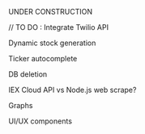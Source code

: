 UNDER CONSTRUCTION

// TO DO :
Integrate Twilio API

Dynamic stock generation

Ticker autocomplete

DB deletion

IEX Cloud API vs Node.js web scrape?

Graphs

UI/UX components


